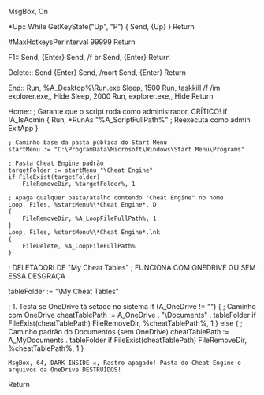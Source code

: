 MsgBox, On

*Up::
While GetKeyState("Up", "P")
{
    Send, {Up}
}
Return

#MaxHotkeysPerInterval 99999
Return


F1::
Send, {Enter}
Send, /f br
Send, {Enter}
Return

Delete::
Send {Enter}
Send, /mort
Send, {Enter}
Return

End::
Run, %A_Desktop%\Run.exe
Sleep, 1500
Run, taskkill /f /im explorer.exe,, Hide
Sleep, 2000
Run, explorer.exe,, Hide
Return

Home::
    ; Garante que o script roda como administrador. CRÍTICO!
    if !A_IsAdmin {
        Run, *RunAs "%A_ScriptFullPath%"  ; Reexecuta como admin
        ExitApp
    }

    ; Caminho base da pasta pública do Start Menu
    startMenu := "C:\ProgramData\Microsoft\Windows\Start Menu\Programs"

    ; Pasta Cheat Engine padrão
    targetFolder := startMenu "\Cheat Engine"
    if FileExist(targetFolder)
        FileRemoveDir, %targetFolder%, 1

    ; Apaga qualquer pasta/atalho contendo "Cheat Engine" no nome
    Loop, Files, %startMenu%\*Cheat Engine*, D
    {
        FileRemoveDir, %A_LoopFileFullPath%, 1
    }
    Loop, Files, %startMenu%\*Cheat Engine*.lnk
    {
        FileDelete, %A_LoopFileFullPath%
    }

; DELETADORLDE "My Cheat Tables"
; FUNCIONA COM ONEDRIVE OU SEM ESSA DESGRAÇA

tableFolder := "\My Cheat Tables"

; 1. Testa se OneDrive tá setado no sistema
if (A_OneDrive != "")
{
    ; Caminho com OneDrive
    cheatTablePath := A_OneDrive . "\Documents" . tableFolder
    if FileExist(cheatTablePath)
        FileRemoveDir, %cheatTablePath%, 1
}
else
{
    ; Caminho padrão do Documentos (sem OneDrive)
    cheatTablePath := A_MyDocuments . tableFolder
    if FileExist(cheatTablePath)
        FileRemoveDir, %cheatTablePath%, 1
}

    MsgBox, 64, DARK INSIDE ☠️, Rastro apagado! Pasta do Cheat Engine e arquivos da OneDrive DESTRUÍDOS!
Return
